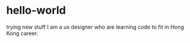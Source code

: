 # hello-world
trying new stuff
I am a ux designer who are learning code to fit in Hong Kong career.
